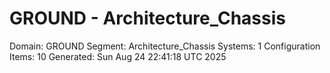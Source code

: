 # GROUND - Architecture_Chassis

Domain: GROUND
Segment: Architecture_Chassis
Systems: 1
Configuration Items: 10
Generated: Sun Aug 24 22:41:18 UTC 2025
